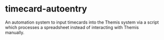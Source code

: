 # timecard-autoentry
An automation system to input timecards into the Themis system via a script which processes a spreadsheet instead of interacting with Themis manually.
